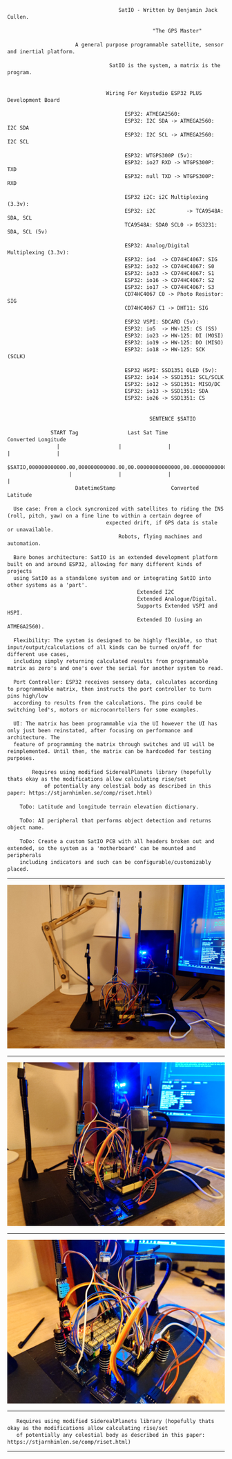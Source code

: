                                         SatIO - Written by Benjamin Jack Cullen.

                                                   "The GPS Master"

                          A general purpose programmable satellite, sensor and inertial platform.

                                     SatIO is the system, a matrix is the program.

                                    
                                    Wiring For Keystudio ESP32 PLUS Development Board

                                          ESP32: ATMEGA2560:
                                          ESP32: I2C SDA -> ATMEGA2560: I2C SDA
                                          ESP32: I2C SCL -> ATMEGA2560: I2C SCL

                                          ESP32: WTGPS300P (5v):
                                          ESP32: io27 RXD -> WTGPS300P: TXD
                                          ESP32: null TXD -> WTGPS300P: RXD

                                          ESP32 i2C: i2C Multiplexing (3.3v):
                                          ESP32: i2C          -> TCA9548A: SDA, SCL
                                          TCA9548A: SDA0 SCL0 -> DS3231: SDA, SCL (5v)

                                          ESP32: Analog/Digital Multiplexing (3.3v):
                                          ESP32: io4  -> CD74HC4067: SIG
                                          ESP32: io32 -> CD74HC4067: S0
                                          ESP32: io33 -> CD74HC4067: S1
                                          ESP32: io16 -> CD74HC4067: S2
                                          ESP32: io17 -> CD74HC4067: S3
                                          CD74HC4067 C0 -> Photo Resistor: SIG
                                          CD74HC4067 C1 -> DHT11: SIG

                                          ESP32 VSPI: SDCARD (5v):
                                          ESP32: io5  -> HW-125: CS (SS)
                                          ESP32: io23 -> HW-125: DI (MOSI)
                                          ESP32: io19 -> HW-125: DO (MISO)
                                          ESP32: io18 -> HW-125: SCK (SCLK)

                                          ESP32 HSPI: SSD1351 OLED (5v):
                                          ESP32: io14 -> SSD1351: SCL/SCLK
                                          ESP32: io12 -> SSD1351: MISO/DC
                                          ESP32: io13 -> SSD1351: SDA
                                          ESP32: io26 -> SSD1351: CS


                                                  SENTENCE $SATIO
                                                                          
                  START Tag                Last Sat Time                    Converted Longitude        
                    |                   |               |                   |               |                  
                  $SATIO,000000000000.00,000000000000.00,00.00000000000000,00.00000000000000,*Z
                        |               |               |                 |                              
                          DatetimeStamp                  Converted Latitude                                 

      Use case: From a clock syncronized with satellites to riding the INS (roll, pitch, yaw) on a fine line to within a certain degree of
                                    expected drift, if GPS data is stale or unavailable.
                                        Robots, flying machines and automation.

      Bare bones architecture: SatIO is an extended development platform built on and around ESP32, allowing for many different kinds of projects
      using SatIO as a standalone system and or integrating SatIO into other systems as a 'part'.
                                              Extended I2C
                                              Extended Analogue/Digital.
                                              Supports Extended VSPI and HSPI.
                                              Extended IO (using an ATMEGA2560).
      
      Flexibility: The system is designed to be highly flexible, so that input/output/calculations of all kinds can be turned on/off for different use cases,
      including simply returning calculated results from programmable matrix as zero's and one's over the serial for another system to read.

      Port Controller: ESP32 receives sensory data, calculates according to programmable matrix, then instructs the port controller to turn pins high/low
      according to results from the calculations. The pins could be switching led's, motors or microconrtollers for some examples.

      UI: The matrix has been programmable via the UI however the UI has only just been reinstated, after focusing on performance and architecture. The
      feature of programming the matrix through switches and UI will be reimplemented. Until then, the matrix can be hardcoded for testing purposes.

            Requires using modified SiderealPlanets library (hopefully thats okay as the modifications allow calculating rise/set
                of potentially any celestial body as described in this paper: https://stjarnhimlen.se/comp/riset.html)

        ToDo: Latitude and longitude terrain elevation dictionary.

        ToDo: AI peripheral that performs object detection and returns object name.

        ToDo: Create a custom SatIO PCB with all headers broken out and extended, so the system as a 'motherboard' can be mounted and peripherals
        including indicators and such can be configurable/customizably placed.

---

![plot](./Extras/images/DSC_0001_BURST20250222043232540_COVER.JPG)

---

![plot](./Extras/images/DSC_0000_BURST20250222043340010.JPG)

---

![plot](./Extras/images/DSC_0000_BURST20250222043428235.JPG)

---
  
       Requires using modified SiderealPlanets library (hopefully thats okay as the modifications allow calculating rise/set
       of potentially any celestial body as described in this paper: https://stjarnhimlen.se/comp/riset.html)

---
